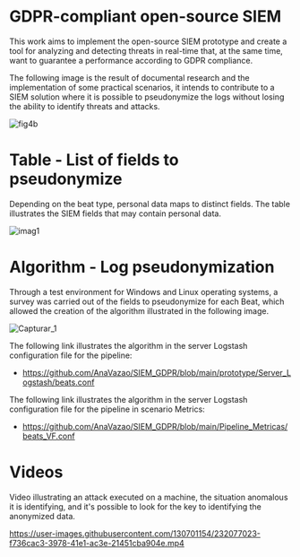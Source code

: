 # GDPR-compliant open-source SIEM

This work aims to implement the open-source SIEM prototype and create a tool for analyzing and detecting threats in real-time that, at the same time, want to guarantee a performance according to GDPR compliance.

The following image is the result of documental research and the implementation of some practical scenarios, it intends to contribute to a SIEM solution where it is possible to pseudonymize the logs without losing the ability to identify threats and attacks.

![fig4b](https://user-images.githubusercontent.com/130701154/231868018-65ff943b-f0c7-423b-b749-2c200cb0ebb0.png)

# Table -  List of fields to pseudonymize
Depending on the beat type, personal data maps to distinct fields. The table illustrates the SIEM fields that may contain personal data.

![imag1](https://user-images.githubusercontent.com/130701154/232053760-ce632691-ff27-4b3b-a7fb-a9d33e354b3e.JPG)


# Algorithm  - Log pseudonymization
Through a test environment for Windows and Linux operating systems, a survey was carried out of the fields to pseudonymize for each Beat, which allowed the creation of the algorithm illustrated in the following image.

![Capturar_1](https://user-images.githubusercontent.com/130701154/231874963-05969c78-5cf9-48b0-b66d-2b4b1dc67cca.PNG)

The following link illustrates the algorithm in the server Logstash configuration file for the pipeline:

* https://github.com/AnaVazao/SIEM_GDPR/blob/main/prototype/Server_Logstash/beats.conf


The following link illustrates the algorithm in the server Logstash configuration file for the pipeline in scenario Metrics:

* https://github.com/AnaVazao/SIEM_GDPR/blob/main/Pipeline_Metricas/beats_VF.conf


# Videos
Video illustrating an attack executed on a machine,  the situation anomalous it is identifying, and it's possible to look for the key to identifying the anonymized data. 


https://user-images.githubusercontent.com/130701154/232077023-f736cac3-3978-41e1-ac3e-21451cba904e.mp4



